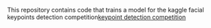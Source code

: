 This repository contains code that trains a model for the kaggle facial keypoints detection competition[keypoint detection competition](https://www.kaggle.com/c/facial-keypoints-detection/data)
